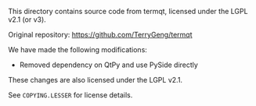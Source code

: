 This directory contains source code from termqt, licensed under the LGPL v2.1 (or v3).

Original repository: https://github.com/TerryGeng/termqt

We have made the following modifications:
 
- Removed dependency on QtPy and use PySide directly 

These changes are also licensed under the LGPL v2.1.

See `COPYING.LESSER` for license details.